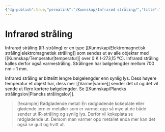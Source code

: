 ```yaml
---
{"dg-publish":true,"permalink":"/Kunnskap/Infrarød stråling/","title":"Infrarød stråling","tags":["naturfag","fysikk"]}
---
```



# Infrarød stråling
Infrarød stråling (IR-stråling) er en type [[Kunnskap/Elektromagnetisk stråling\|elektromagnetisk stråling]] som sendes ut av alle objekter med [[Kunnskap/Temperatur\|temperatur]] over 0 K (-273,15 ºC). Infrarød stråling kalles derfor også varmestråling. Strålingen har bølgelengder mellom 700 nm – 1 mm.

Infrarød stråling er bittelitt lengre bølgelengder enn synlig lys. Dess høyere temperatur et objekt har, dess mer [[Varme\|varme]] sender det ut og det vil sende ut flere kortere bølgelengder. Se [[Kunnskap/Plancks strålingslov\|Plancks strålingslov]].

>[!example] Rødglødende metall
>En rødglødende kokeplate eller glødende jern er metaller som er varmet opp så mye at de både sender ut IR-stråling og synlig lys. Derfor vil kokeplata se rødglødende ut. Dersom man varmer opp metallet enda mer kan det også se gult og hvitt ut.
